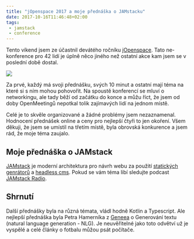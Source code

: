 ```yaml
---
title: "jOpenspace 2017 a moje přednáška o JAMstacku"
date: 2017-10-16T11:46:48+02:00
tags:
 - jamstack
 - conference
---
```


Tento víkend jsem ze účastnil devátého ročníku [jOpenspace](https://jopenspace.cz). Tato ne-konference pro 42 lidí je úplně něco jiného než ostatní akce kam jsem se v poslední době dostal.

![](/images/jopenspace/jopenspace2017.jpg)

Za prvé, každý má svoji přednášku, svých 10 minut a ostatní mají téma na které si s ním mohou pohovořit. Na spoustě konferencí se mluví o networkingu, ale tady běží od začátku do konce a můžu říct, že jsem od doby OpenMeetingů nepotkal tolik zajímavých lidí na jednom místě.

Celé je to skvěle organizované a žádné problémy jsem nezaznamenal. Hodnocení přednášek online a ceny pro nejlepší čtyři to jen okoření. Všem děkuji, že jsem se umístil na třetím místě, byla obrovská konkurence a jsem rád, že moje téma zaujalo.

## Moje přednáška o JAMstack

[JAMstack](https://www.jamstack.org) je moderní architektura pro návrh webu za použití [statických genrátorů](https://www.staticgen.com/) a [headless cms](https://headlesscms.org/). Pokud se vám téma libí sledujte podcast [JAMstack Radio](https://www.heavybit.com/library/podcasts/jamstack-radio/).

<script async class="speakerdeck-embed" data-id="15af5f8fddec4ad5a066cbe8f8431ab6" data-ratio="1.77777777777778" src="//speakerdeck.com/assets/embed.js"></script>

## Shrnutí

Další přednášky byla na různá témata, vládl hodně Kotlin a Typescript. Ale nejlepší přednáška byla Petra Hamerníka z [Geneea](https://www.geneea.com/) o Generování textu (natural language generation - NLG). Je neuvěřitelné jako toto odvětví už je vyspělé a celé články o fotbalu můžou psát počítače.
